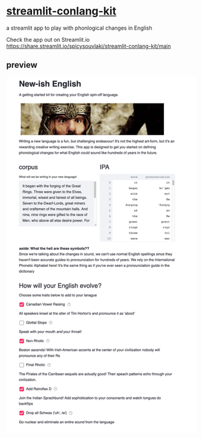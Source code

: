 # [streamlit-conlang-kit](https://share.streamlit.io/spicysouvlaki/streamlit-conlang-kit/main)
a streamlit app to play with phonlogical changes in English

Check the app out on Streamlit.io https://share.streamlit.io/spicysouvlaki/streamlit-conlang-kit/main


## preview
![app preview](./image.png)
